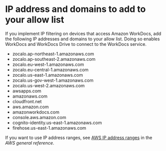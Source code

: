 # IP address and domains to add to your allow list<a name="ip-address-domains"></a>

If you implement IP filtering on devices that access Amazon WorkDocs, add the following IP addresses and domains to your allow list\. Doing so enables WorkDocs and WorkDocs Drive to connect to the WorkDocs service\.
+ zocalo\.ap\-northeast\-1\.amazonaws\.com
+  zocalo\.ap\-southeast\-2\.amazonaws\.com
+  zocalo\.eu\-west\-1\.amazonaws\.com
+ zocalo\.eu\-central\-1\.amazonaws\.com
+ zocalo\.us\-east\-1\.amazonaws\.com
+ zocalo\.us\-gov\-west\-1\.amazonaws\.com
+ zocalo\.us\-west\-2\.amazonaws\.com
+ awsapps\.com
+ amazonaws\.com
+ cloudfront\.net
+ aws\.amazon\.com
+ amazonworkdocs\.com
+ console\.aws\.amazon\.com
+ cognito\-identity\.us\-east\-1\.amazonaws\.com
+ firehose\.us\-east\-1\.amazonaws\.com

If you want to use IP address ranges, see [AWS IP address ranges](https://docs.aws.amazon.com/general/latest/gr/aws-ip-ranges.html) in the *AWS general reference*\.
